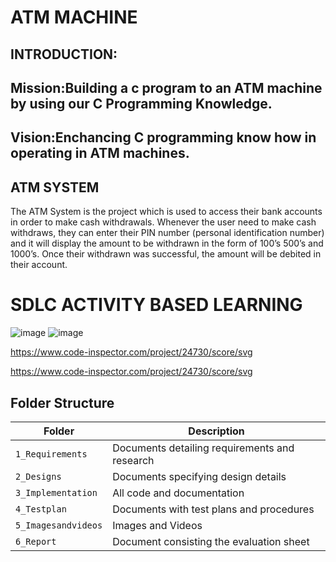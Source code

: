 # ATM MACHINE
## INTRODUCTION:
## Mission:Building a c program to an ATM machine  by using our C Programming Knowledge.
## Vision:Enchancing C programming know how in operating in ATM machines.
## ATM SYSTEM
The ATM System is the project which is used to access their bank accounts in order to make cash withdrawals. 
Whenever the user need to make cash withdraws, they can enter their PIN number (personal identification number) and it will display the amount to be withdrawn in the form of 100’s 500’s and 1000’s. 
Once their withdrawn was successful, the amount will be debited in their account.

# SDLC ACTIVITY BASED LEARNING
![image](https://user-images.githubusercontent.com/66767118/124760537-7814bc00-df4e-11eb-9153-2987db6696e2.png)          ![image](https://user-images.githubusercontent.com/66767118/124760573-8236ba80-df4e-11eb-959c-e93f89ae61b8.png)

https://www.code-inspector.com/project/24730/score/svg

https://www.code-inspector.com/project/24730/score/svg



## Folder Structure
Folder             | Description
-------------------| -----------------------------------------
`1_Requirements`   | Documents detailing requirements and research
`2_Designs`         | Documents specifying design details
`3_Implementation` | All code and documentation
`4_Testplan`      | Documents with test plans and procedures
`5_Imagesandvideos`   | Images and Videos 
`6_Report`   | Document consisting the evaluation sheet 
